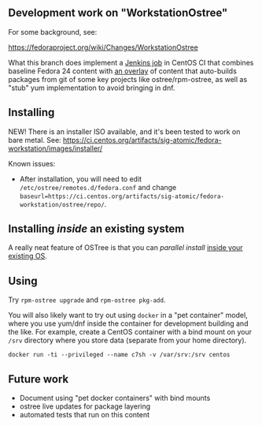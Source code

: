 Development work on "WorkstationOstree"
--------------------------------------

For some background, see:

https://fedoraproject.org/wiki/Changes/WorkstationOstree

What this branch does implement a [Jenkins job](https://ci.centos.org/job/atomic-fedora-ws/) in
CentOS CI that combines baseline Fedora 24 content with [an overlay](overlay.yml)
of content that auto-builds packages from git of some key projects
like ostree/rpm-ostree, as well as "stub" yum implementation to
avoid bringing in dnf.

Installing
----------

NEW! There is an installer ISO available, and it's been tested
to work on bare metal.  See:
https://ci.centos.org/artifacts/sig-atomic/fedora-workstation/images/installer/

Known issues:

 - After installation, you will need to edit `/etc/ostree/remotes.d/fedora.conf` and
   change `baseurl=https://ci.centos.org/artifacts/sig-atomic/fedora-workstation/ostree/repo/`.

Installing *inside* an existing system
---------------------------------------

A really neat feature of OSTree is that you can
*parallel install* [inside your existing OS](docs/install-inside-existing.md).

Using
-----

Try `rpm-ostree upgrade` and `rpm-ostree pkg-add`.

You will also likely want to try out using `docker` in a "pet
container" model, where you use yum/dnf inside the container for
development building and the like.  For example, create a CentOS
container with a bind mount on your `/srv` directory where you
store data (separate from your home directory).

`docker run -ti --privileged --name c7sh -v /var/srv:/srv centos`

Future work
-----------

 - Document using "pet docker containers" with bind mounts
 - ostree live updates for package layering
 - automated tests that run on this content

